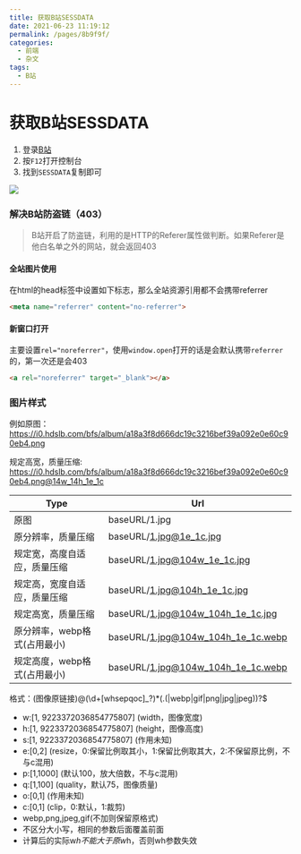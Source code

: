 ```yaml
---
title: 获取B站SESSDATA
date: 2021-06-23 11:19:12
permalink: /pages/8b9f9f/
categories:
  - 前端
  - 杂文
tags:
  - B站
---
```

# 获取B站SESSDATA

1. 登录[B站](https://www.bilibili.com/)
2. 按`F12`打开控制台
3. 找到`SESSDATA`复制即可

![](https://i0.hdslb.com/bfs/album/c78539a4883da29ed0dddfc0fa4e15057911e39d.png)





### 解决B站防盗链（403）

>B站开启了防盗链，利用的是HTTP的Referer属性做判断。如果Referer是他白名单之外的网站，就会返回403

#### 全站图片使用

在html的head标签中设置如下标志，那么全站资源引用都不会携带referrer

```html
<meta name="referrer" content="no-referrer">
```



#### 新窗口打开

主要设置`rel="noreferrer"`，使用`window.open`打开的话是会默认携带`referrer`的，第一次还是会403

```html
<a rel="noreferrer" target="_blank"></a> 
```


### 图片样式
例如原图： https://i0.hdslb.com/bfs/album/a18a3f8d666dc19c3216bef39a092e0e60c90eb4.png

规定高宽，质量压缩: https://i0.hdslb.com/bfs/album/a18a3f8d666dc19c3216bef39a092e0e60c90eb4.png@14w_14h_1e_1c


| Type  | Url     | 
| ------| --------|
| 原图  | baseURL/1.jpg  |
| 原分辨率，质量压缩  | baseURL/1.jpg@1e_1c.jpg  |
| 规定宽，高度自适应，质量压缩  | baseURL/1.jpg@104w_1e_1c.jpg   |
| 规定高，宽度自适应，质量压缩  | baseURL/1.jpg@104h_1e_1c.jpg   |
| 规定高宽，质量压缩  | baseURL/1.jpg@104w_104h_1e_1c.jpg   |
| 原分辨率，webp格式(占用最小)   | baseURL/1.jpg@104w_104h_1e_1c.webp |
| 规定高度，webp格式(占用最小)   | baseURL/1.jpg@104w_104h_1e_1c.webp |

格式：(图像原链接)@(\d+[whsepqoc]_?)*(\.(|webp|gif|png|jpg|jpeg))?$
- w:[1, 9223372036854775807] (width，图像宽度)
- h:[1, 9223372036854775807] (height，图像高度)
- s:[1, 9223372036854775807] (作用未知)
- e:[0,2] (resize，0:保留比例取其小，1:保留比例取其大，2:不保留原比例，不与c混用)
- p:[1,1000] (默认100，放大倍数，不与c混用)
- q:[1,100] (quality，默认75，图像质量)
- o:[0,1] (作用未知)
- c:[0,1] (clip，0:默认，1:裁剪)
- webp,png,jpeg,gif(不加则保留原格式)
- 不区分大小写，相同的参数后面覆盖前面
- 计算后的实际w*h不能大于原w*h，否则wh参数失效
